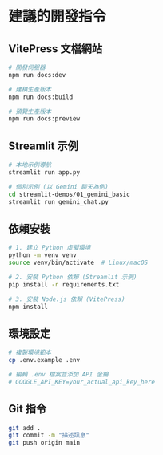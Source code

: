 # 建議的開發指令

## VitePress 文檔網站
```bash
# 開發伺服器
npm run docs:dev

# 建構生產版本
npm run docs:build

# 預覽生產版本
npm run docs:preview
```

## Streamlit 示例
```bash
# 本地示例導航
streamlit run app.py

# 個別示例 (以 Gemini 聊天為例)
cd streamlit-demos/01_gemini_basic
streamlit run gemini_chat.py
```

## 依賴安裝
```bash
# 1. 建立 Python 虛擬環境
python -m venv venv
source venv/bin/activate  # Linux/macOS

# 2. 安裝 Python 依賴 (Streamlit 示例)
pip install -r requirements.txt

# 3. 安裝 Node.js 依賴 (VitePress)
npm install
```

## 環境設定
```bash
# 複製環境範本
cp .env.example .env

# 編輯 .env 檔案並添加 API 金鑰
# GOOGLE_API_KEY=your_actual_api_key_here
```

## Git 指令
```bash
git add .
git commit -m "描述訊息"
git push origin main
```